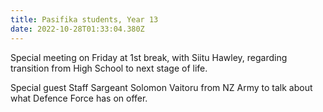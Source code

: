 ```yaml
---
title: Pasifika students, Year 13
date: 2022-10-28T01:33:04.380Z
---
```

Special meeting on Friday at 1st break, with Siitu Hawley, regarding transition from High School to next stage of life.  

Special guest Staff Sargeant Solomon Vaitoru from NZ Army to talk about what Defence Force has on offer.